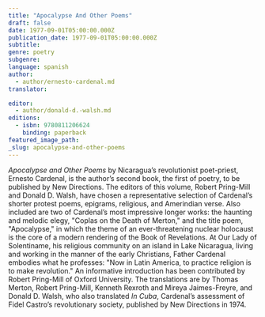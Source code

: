 ```yaml
---
title: "Apocalypse And Other Poems"
draft: false
date: 1977-09-01T05:00:00.000Z
publication_date: 1977-09-01T05:00:00.000Z
subtitle:
genre: poetry
subgenre:
language: spanish
author:
  - author/ernesto-cardenal.md
translator:

editor:
  - author/donald-d.-walsh.md
editions:
  - isbn: 9780811206624
    binding: paperback
featured_image_path:
_slug: apocalypse-and-other-poems
---
```


_Apocalypse and Other Poems_ by Nicaragua’s revolutionist poet-priest, Ernesto Cardenal, is the author’s second book, the first of poetry, to be published by New Directions. The editors of this volume, Robert Pring-Mill and Donald D. Walsh, have chosen a representative selection of Cardenal’s shorter protest poems, epigrams, religious, and Amerindian verse. Also included are two of Cardenal’s most impressive longer works: the haunting and melodic elegy, "Coplas on the Death of Merton," and the title poem, "Apocalypse," in which the theme of an ever-threatening nuclear holocaust is the core of a modern rendering of the Book of Revelations. At Our Lady of Solentiname, his religious community on an island in Lake Nicaragua, living and working in the manner of the early Christians, Father Cardenal embodies what he professes: "Now in Latin America, to practice religion is to make revolution." An informative introduction has been contributed by Robert Pring-Mill of Oxford University. The translations are by Thomas Merton, Robert Pring-Mill, Kenneth Rexroth and Mireya Jaimes-Freyre, and Donald D. Walsh, who also translated _In Cuba_, Cardenal’s assessment of Fidel Castro’s revolutionary society, published by New Directions in 1974.

